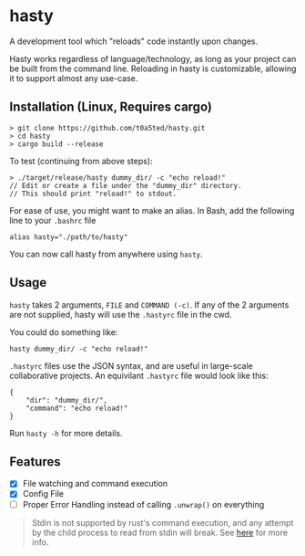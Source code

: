 # hasty
A development tool which "reloads" code instantly upon changes.

Hasty works regardless of language/technology, as long as your project can be built from the command line.
Reloading in hasty is customizable, allowing it to support almost any use-case.

## Installation (Linux, Requires cargo)
```
> git clone https://github.com/t0a5ted/hasty.git
> cd hasty
> cargo build --release
```
To test (continuing from above steps):
```
> ./target/release/hasty dummy_dir/ -c "echo reload!"
// Edit or create a file under the "dummy_dir" directory.
// This should print "reload!" to stdout.
```

For ease of use, you might want to make an alias.
In Bash, add the following line to your `.bashrc` file

```
alias hasty="./path/to/hasty"
```
You can now call hasty from anywhere using `hasty`.

## Usage
`hasty` takes 2 arguments, `FILE` and `COMMAND (-c)`.
If any of the 2 arguments are not supplied, hasty will use the `.hastyrc` file in the cwd.

You could do something like:
```
hasty dummy_dir/ -c "echo reload!"
```
`.hastyrc` files use the JSON syntax, and are useful in large-scale collaborative projects.
An equivilant `.hastyrc` file would look like this:
```
{
	"dir": "dummy_dir/",
	"command": "echo reload!"
}
```

Run `hasty -h` for more details.

## Features
- [x] File watching and command execution
- [x] Config File
- [ ] Proper Error Handling instead of calling `.unwrap()` on everything

> Stdin is not supported by rust's command execution, and any attempt by the child process to read from stdin will break.
> See [here](https://doc.rust-lang.org/std/process/struct.Command.html#method.output) for more info.

